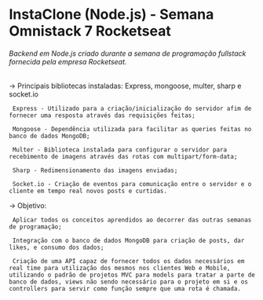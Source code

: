 # InstaClone (Node.js) - Semana Omnistack 7 Rocketseat
###### Backend em Node.js criado durante a semana de programação fullstack fornecida pela empresa Rocketseat.


-> Principais bibliotecas instaladas: Express, mongoose, multer, sharp e socket.io

     Express - Utilizado para a criação/inicialização do servidor afim de fornecer uma resposta através das requisições feitas; 
     
     Mongoose - Dependência utilizada para facilitar as queries feitas no banco de dados MongoDB;
     
     Multer - Biblioteca instalada para configurar o servidor para recebimento de imagens através das rotas com multipart/form-data;
     
     Sharp - Redimensionamento das imagens enviadas;

     Socket.io - Criação de eventos para comunicação entre o servidor e o cliente em tempo real novos posts e curtidas.
     

-> Objetivo: 

     Aplicar todos os conceitos aprendidos ao decorrer das outras semanas de programação;
     
     Integração com o banco de dados MongoDB para criação de posts, dar likes, e consumo dos dados;
     
     Criação de uma API capaz de fornecer todos os dados necessários em real time para utilização dos mesmos nos clientes Web e Mobile, utilizando o padrão de projetos MVC para models para tratar a parte de banco de dados, views não sendo necessário para o projeto em si e os controllers para servir como função sempre que uma rota é chamada.
     
